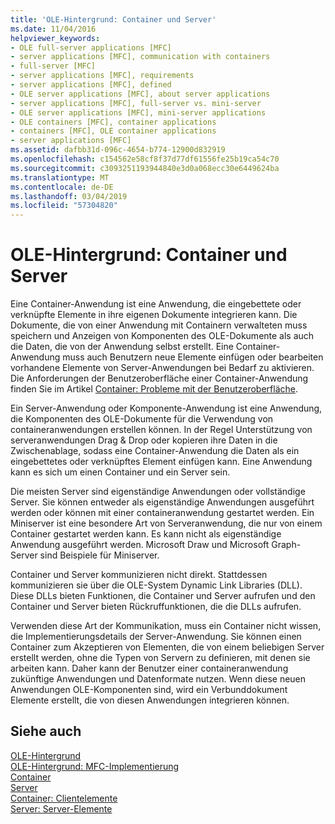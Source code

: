 ```yaml
---
title: 'OLE-Hintergrund: Container und Server'
ms.date: 11/04/2016
helpviewer_keywords:
- OLE full-server applications [MFC]
- server applications [MFC], communication with containers
- full-server [MFC]
- server applications [MFC], requirements
- server applications [MFC], defined
- OLE server applications [MFC], about server applications
- server applications [MFC], full-server vs. mini-server
- OLE server applications [MFC], mini-server applications
- OLE containers [MFC], container applications
- containers [MFC], OLE container applications
- server applications [MFC]
ms.assetid: dafbb31d-096c-4654-b774-12900d832919
ms.openlocfilehash: c154562e58cf8f37d77df61556fe25b19ca54c70
ms.sourcegitcommit: c3093251193944840e3d0a068ecc30e6449624ba
ms.translationtype: MT
ms.contentlocale: de-DE
ms.lasthandoff: 03/04/2019
ms.locfileid: "57304820"
---
```

# <a name="ole-background-containers-and-servers"></a>OLE-Hintergrund: Container und Server

Eine Container-Anwendung ist eine Anwendung, die eingebettete oder verknüpfte Elemente in ihre eigenen Dokumente integrieren kann. Die Dokumente, die von einer Anwendung mit Containern verwalteten muss speichern und Anzeigen von Komponenten des OLE-Dokumente als auch die Daten, die von der Anwendung selbst erstellt. Eine Container-Anwendung muss auch Benutzern neue Elemente einfügen oder bearbeiten vorhandene Elemente von Server-Anwendungen bei Bedarf zu aktivieren. Die Anforderungen der Benutzeroberfläche einer Container-Anwendung finden Sie im Artikel [Container: Probleme mit der Benutzeroberfläche](../mfc/containers-user-interface-issues.md).

Ein Server-Anwendung oder Komponente-Anwendung ist eine Anwendung, die Komponenten des OLE-Dokumente für die Verwendung von containeranwendungen erstellen können. In der Regel Unterstützung von serveranwendungen Drag & Drop oder kopieren ihre Daten in die Zwischenablage, sodass eine Container-Anwendung die Daten als ein eingebettetes oder verknüpftes Element einfügen kann. Eine Anwendung kann es sich um einen Container und ein Server sein.

Die meisten Server sind eigenständige Anwendungen oder vollständige Server. Sie können entweder als eigenständige Anwendungen ausgeführt werden oder können mit einer containeranwendung gestartet werden. Ein Miniserver ist eine besondere Art von Serveranwendung, die nur von einem Container gestartet werden kann. Es kann nicht als eigenständige Anwendung ausgeführt werden. Microsoft Draw und Microsoft Graph-Server sind Beispiele für Miniserver.

Container und Server kommunizieren nicht direkt. Stattdessen kommunizieren sie über die OLE-System Dynamic Link Libraries (DLL). Diese DLLs bieten Funktionen, die Container und Server aufrufen und den Container und Server bieten Rückruffunktionen, die die DLLs aufrufen.

Verwenden diese Art der Kommunikation, muss ein Container nicht wissen, die Implementierungsdetails der Server-Anwendung. Sie können einen Container zum Akzeptieren von Elementen, die von einem beliebigen Server erstellt werden, ohne die Typen von Servern zu definieren, mit denen sie arbeiten kann. Daher kann der Benutzer einer containeranwendung zukünftige Anwendungen und Datenformate nutzen. Wenn diese neuen Anwendungen OLE-Komponenten sind, wird ein Verbunddokument Elemente erstellt, die von diesen Anwendungen integrieren können.

## <a name="see-also"></a>Siehe auch

[OLE-Hintergrund](../mfc/ole-background.md)<br/>
[OLE-Hintergrund: MFC-Implementierung](../mfc/ole-background-mfc-implementation.md)<br/>
[Container](../mfc/containers.md)<br/>
[Server](../mfc/servers.md)<br/>
[Container: Clientelemente](../mfc/containers-client-items.md)<br/>
[Server: Server-Elemente](../mfc/servers-server-items.md)
